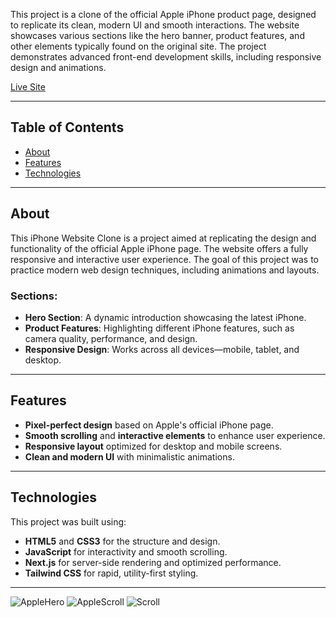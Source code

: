 This project is a clone of the official Apple iPhone product page, designed to replicate its clean, modern UI and smooth interactions. The website showcases various sections like the hero banner, product features, and other elements typically found on the original site. The project demonstrates advanced front-end development skills, including responsive design and animations.

[Live Site](https://i-phone-website-clone-io.vercel.app/)

---

## Table of Contents
- [About](#about)
- [Features](#features)
- [Technologies](#technologies)
  
---

## About

This iPhone Website Clone is a project aimed at replicating the design and functionality of the official Apple iPhone page. The website offers a fully responsive and interactive user experience. The goal of this project was to practice modern web design techniques, including animations and layouts.

### Sections:
- **Hero Section**: A dynamic introduction showcasing the latest iPhone.
- **Product Features**: Highlighting different iPhone features, such as camera quality, performance, and design.
- **Responsive Design**: Works across all devices—mobile, tablet, and desktop.

---

## Features

- **Pixel-perfect design** based on Apple's official iPhone page.
- **Smooth scrolling** and **interactive elements** to enhance user experience.
- **Responsive layout** optimized for desktop and mobile screens.
- **Clean and modern UI** with minimalistic animations.
  
---

## Technologies

This project was built using:

- **HTML5** and **CSS3** for the structure and design.
- **JavaScript** for interactivity and smooth scrolling.
- **Next.js** for server-side rendering and optimized performance.
- **Tailwind CSS** for rapid, utility-first styling.

---

![AppleHero](https://github.com/user-attachments/assets/e0a48ba8-8e8f-4095-a18b-28cc0ae6a2bd)
![AppleScroll](https://github.com/user-attachments/assets/04818e8b-b0e5-491d-8efd-aefd6fb77185)
![Scroll](https://github.com/user-attachments/assets/62c69191-f48e-48bf-82ac-87b4504bdb2f)
